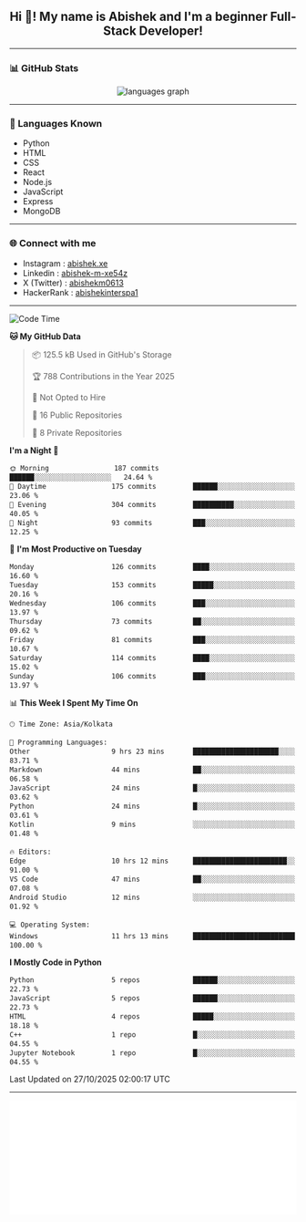 <h2 align="center">Hi 👋! My name is <b>Abishek</b> and I'm a beginner Full-Stack Developer!</h2>

---

### 📊 GitHub Stats

<div align="center">
  <img src="https://github-readme-stats.vercel.app/api/top-langs/?username=Abishek-Web-Co&theme=react&show_icons=true&hide_border=true&layout=compact" height="150" alt="languages graph" />
</div>

---

### 🧠 Languages Known

- Python  
- HTML  
- CSS  
- React  
- Node.js  
- JavaScript
- Express
- MongoDB

---


### 🌐 Connect with me

- Instagram   : [abishek.xe](https://www.instagram.com/abishek.xe/)
- Linkedin    : [abishek-m-xe54z](https://www.linkedin.com/in/abishek-m-xe54z/)
- X (Twitter) : [abishekm0613](https://x.com/abishekm0613)
- HackerRank  : [abishekinterspa1](https://www.hackerrank.com/profile/abishekinterspa1)

---

<!--START_SECTION:waka-->
![Code Time](http://img.shields.io/badge/Code%20Time-328%20hrs%2053%20mins-blue)

**🐱 My GitHub Data** 

> 📦 125.5 kB Used in GitHub's Storage 
 > 
> 🏆 788 Contributions in the Year 2025
 > 
> 🚫 Not Opted to Hire
 > 
> 📜 16 Public Repositories 
 > 
> 🔑 8 Private Repositories 
 > 
**I'm a Night 🦉** 

```text
🌞 Morning                187 commits         ██████░░░░░░░░░░░░░░░░░░░   24.64 % 
🌆 Daytime                175 commits         ██████░░░░░░░░░░░░░░░░░░░   23.06 % 
🌃 Evening                304 commits         ██████████░░░░░░░░░░░░░░░   40.05 % 
🌙 Night                  93 commits          ███░░░░░░░░░░░░░░░░░░░░░░   12.25 % 
```
📅 **I'm Most Productive on Tuesday** 

```text
Monday                   126 commits         ████░░░░░░░░░░░░░░░░░░░░░   16.60 % 
Tuesday                  153 commits         █████░░░░░░░░░░░░░░░░░░░░   20.16 % 
Wednesday                106 commits         ███░░░░░░░░░░░░░░░░░░░░░░   13.97 % 
Thursday                 73 commits          ██░░░░░░░░░░░░░░░░░░░░░░░   09.62 % 
Friday                   81 commits          ███░░░░░░░░░░░░░░░░░░░░░░   10.67 % 
Saturday                 114 commits         ████░░░░░░░░░░░░░░░░░░░░░   15.02 % 
Sunday                   106 commits         ███░░░░░░░░░░░░░░░░░░░░░░   13.97 % 
```


📊 **This Week I Spent My Time On** 

```text
🕑︎ Time Zone: Asia/Kolkata

💬 Programming Languages: 
Other                    9 hrs 23 mins       █████████████████████░░░░   83.71 % 
Markdown                 44 mins             ██░░░░░░░░░░░░░░░░░░░░░░░   06.58 % 
JavaScript               24 mins             █░░░░░░░░░░░░░░░░░░░░░░░░   03.62 % 
Python                   24 mins             █░░░░░░░░░░░░░░░░░░░░░░░░   03.61 % 
Kotlin                   9 mins              ░░░░░░░░░░░░░░░░░░░░░░░░░   01.48 % 

🔥 Editors: 
Edge                     10 hrs 12 mins      ███████████████████████░░   91.00 % 
VS Code                  47 mins             ██░░░░░░░░░░░░░░░░░░░░░░░   07.08 % 
Android Studio           12 mins             ░░░░░░░░░░░░░░░░░░░░░░░░░   01.92 % 

💻 Operating System: 
Windows                  11 hrs 13 mins      █████████████████████████   100.00 % 
```

**I Mostly Code in Python** 

```text
Python                   5 repos             ██████░░░░░░░░░░░░░░░░░░░   22.73 % 
JavaScript               5 repos             ██████░░░░░░░░░░░░░░░░░░░   22.73 % 
HTML                     4 repos             █████░░░░░░░░░░░░░░░░░░░░   18.18 % 
C++                      1 repo              █░░░░░░░░░░░░░░░░░░░░░░░░   04.55 % 
Jupyter Notebook         1 repo              █░░░░░░░░░░░░░░░░░░░░░░░░   04.55 % 
```




 Last Updated on 27/10/2025 02:00:17 UTC
<!--END_SECTION:waka-->

---

<div align="center">
  <a href="https://abish-file.web.app/" target="_blank" rel="noopener noreferrer"><img height="200" src="pic.png" alt="Profile Picture" /></a>
</div>

